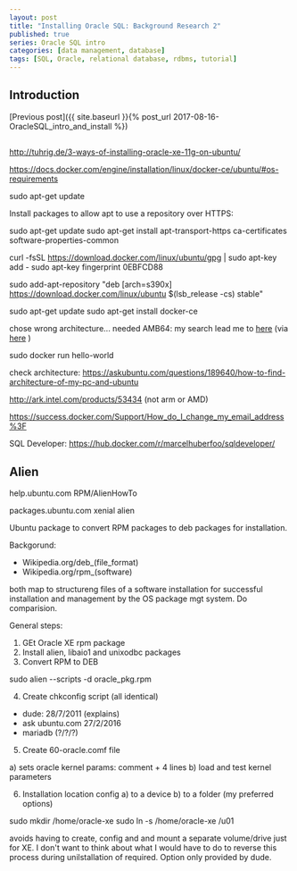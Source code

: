 ```yaml
---
layout: post
title: "Installing Oracle SQL: Background Research 2"
published: true
series: Oracle SQL intro
categories: [data management, database]
tags: [SQL, Oracle, relational database, rdbms, tutorial]
---
```


## Introduction

[Previous post]({{ site.baseurl }}{% post_url 2017-08-16-OracleSQL_intro_and_install %})


##

http://tuhrig.de/3-ways-of-installing-oracle-xe-11g-on-ubuntu/ 

https://docs.docker.com/engine/installation/linux/docker-ce/ubuntu/#os-requirements

sudo apt-get update

Install packages to allow apt to use a repository over HTTPS:

sudo apt-get update
sudo apt-get install apt-transport-https ca-certificates software-properties-common

curl -fsSL https://download.docker.com/linux/ubuntu/gpg | sudo apt-key add -
sudo apt-key fingerprint 0EBFCD88

sudo add-apt-repository "deb [arch=s390x] https://download.docker.com/linux/ubuntu $(lsb_release -cs) stable"

sudo apt-get update
sudo apt-get install docker-ce

chose wrong architecture... needed AMB64:
my search lead me to [here](https://www.digitalocean.com/community/tutorials/how-to-install-and-use-docker-on-ubuntu-16-04) (via [here](https://stackoverflow.com/questions/44360085/unable-to-install-docker-on-ubuntu-17) )

sudo docker run hello-world

check architecture: https://askubuntu.com/questions/189640/how-to-find-architecture-of-my-pc-and-ubuntu

http://ark.intel.com/products/53434 (not arm or AMD)

https://success.docker.com/Support/How_do_I_change_my_email_address%3F

SQL Developer: https://hub.docker.com/r/marcelhuberfoo/sqldeveloper/


## Alien

help.ubuntu.com RPM/AlienHowTo

packages.ubuntu.com xenial alien

Ubuntu package to convert RPM packages to deb packages for installation.

Backgorund:

* Wikipedia.org/deb_(file_format) 
* Wikipedia.org/rpm_(software) 

both map to structureng files of a software installation for successful installation and management by the OS package mgt system. Do comparision.

General steps:

1. GEt Oracle XE rpm package
2. Install alien, libaio1 and unixodbc packages
3. Convert RPM to DEB

sudo alien --scripts -d oracle_pkg.rpm

4. Create chkconfig script (all identical)
* dude: 28/7/2011 (explains)
* ask ubuntu.com 27/2/2016
* mariadb (?/?/?)

5. Create 60-oracle.comf file

a) sets oracle kernel params: comment +  4 lines
b) load and test kernel parameters

6. Installation location config
a) to a device
b) to a folder (my preferred options)

sudo mkdir /home/oracle-xe
sudo ln -s /home/oracle-xe /u01

avoids having to create, config and and mount a separate volume/drive just for XE. I don't want to think about what I would have to do to reverse this process during unilstallation of required. Option only provided by dude. 

